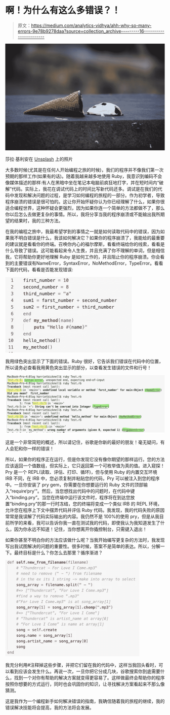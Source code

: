 # 啊！为什么有这么多错误？！

> 原文：<https://medium.com/analytics-vidhya/ahh-why-so-many-errors-9e78b9278daa?source=collection_archive---------16----------------------->

![](img/3151d2f49c2be01575a6ab895b6f9941.png)

莎拉·基利安在 [Unsplash](https://unsplash.com?utm_source=medium&utm_medium=referral) 上的照片

大多数时候(尤其是在任何人开始编程之旅的时候)，我们的程序并不像我们第一次预期的那样工作(如果有的话)。随着我越来越多地使用 Ruby，我意识到编码不会像媒体描述的那样:有人在黑暗中坐在笔记本电脑前疯狂地打字，并在短时间内“破解”代码。实际上，我花在调试代码上的时间比写新代码还多。调试是在我们的代码中发现和解决问题的过程，是学习如何编程的旅程的一部分。作为初学者，导致程序崩溃的错误是很可怕的。这让你开始怀疑你认为你已经理解了什么，如果你很适合编程世界，这种怀疑会更强烈，因为如果你连一个简单的方法都做不了，那么你以后怎么去做更复杂的事情。所以，我将分享当我的程序崩溃或不能输出我所期望的结果时，我的三种方法。

在我的编程之旅中，我最希望学到的事情之一就是如何读取代码中的错误，因为如果我不明白错误是什么，我该如何解决它？如果你的程序崩溃了，我能给的最重要的建议就是看看你的终端。召唤你内心的福尔摩斯，看看终端给你的线索，看看是什么导致了错误。这可能看起来令人生畏，并且充满了你不理解的单词，但是相信我，它将帮助你更好地理解 Ruby 是如何工作的，并且阻止你的程序崩溃。你会看到的主要错误有NameError，SyntaxError，NoMethodError，TypeError。看看下面的代码，看看是否能发现错误:

![](img/9389534529bb1759e5e9386ae323b74c.png)

我用绿色突出显示了下面的错误。Ruby 很好，它告诉我们错误在代码中的位置，所以请务必查看我用黄色突出显示的部分，以查看发生错误的文件和行号！

![](img/3c26fa4e5220a361715ad4be5c126f95.png)

这是一个非常简短的概述，所以请记住，谷歌是你新的最好的朋友！毫无疑问，有人会犯和你一样的错误！

所以，如果你的程序正在运行，但是你发现它没有像你期望的那样运行。您的方法应该返回一个值数组，但实际上，它只返回第一个可枚举值为真的值。进入窥探！Pry 是一个 REPL(读取、评估、打印、循环)，但与使用 Ruby 的内置交互环境 IRB 不同，在 IRB 中，您必须复制并粘贴您的代码，Pry 可以被注入到您的程序中。一旦你安装了 pry gem，你需要在你想要运行的 Ruby 文件的顶部输入“require‘pry’”。然后，当您想找出代码中的问题时，在代码中键入“binding.pry”。当您在终端中运行该文件时，程序将在到达您放置“binding.pry”的那一行时冻结，您的终端将变成一个类似 IRB 的 REPL 环境，允许您在程序上下文中摆弄代码并评估 Ruby 代码。我发现，我的代码失败的原因常常是我误解了代码实际输出的内容。我仍然不是 100%的使用 pry，但是从我目前所学的来看，我可以告诉你我一直在测试我的代码，即使我认为我知道发生了什么，因为你永远不知道！记住，当你想离开你撬控制台，只需键入退出！

如果你甚至不明白你的方法应该做什么呢？当我开始编写更复杂的方法时，我发现写出我试图解决的问题的重要性。很多时候，答案不是简单的表达。所以，分解一下。最终目标是什么？你怎么去那里？循序渐进？

![](img/5403576f9dfc7bfd5cc3e5737ac6f6eb.png)

我充分利用#注释掉这些步骤，并把它们留在我的代码中，这样当我回头看时，可以看到应该会发生什么。再说一次，一旦你把它分成几块，谷歌搜索你到底需要什么，找到一个对你有帮助的解决方案就变得更容易了。这样做最终会帮助你的程序按照你想要的方式运行，同时也会巩固你的知识，让寻找解决方案看起来不那么像猜测。

这是我作为一个编程新手如何解决错误的指南，我确信随着我的旅程的继续，我的错误解决技能将会提高，我的方法将会发展。